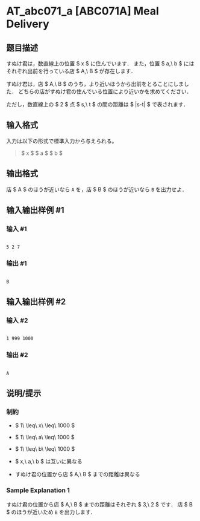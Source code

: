 # AT_abc071_a [ABC071A] Meal Delivery

## 题目描述

[problemUrl]: https://atcoder.jp/contests/abc071/tasks/abc071_a

すぬけ君は，数直線上の位置 $ x $ に住んでいます． また，位置 $ a,\ b $ にはそれぞれ出前を行っている店 $ A,\ B $ が存在します．

すぬけ君は，店 $ A,\ B $ のうち，より近いほうから出前をとることにしました． どちらの店がすぬけ君の住んでいる位置により近いかを求めてください．

ただし，数直線上の $ 2 $ 点 $ s,\ t $ の間の距離は $ |s-t| $ で表されます．

## 输入格式

入力は以下の形式で標準入力から与えられる。

> $ x $ $ a $ $ b $

## 输出格式

店 $ A $ のほうが近いなら `A` を，店 $ B $ のほうが近いなら `B` を出力せよ．

## 输入输出样例 #1

### 输入 #1

```
5 2 7
```

### 输出 #1

```
B
```

## 输入输出样例 #2

### 输入 #2

```
1 999 1000
```

### 输出 #2

```
A
```

## 说明/提示

### 制約

- $ 1\ \leq\ x\ \leq\ 1000 $
- $ 1\ \leq\ a\ \leq\ 1000 $
- $ 1\ \leq\ b\ \leq\ 1000 $
- $ x,\ a,\ b $ は互いに異なる
- すぬけ君の位置から店 $ A,\ B $ までの距離は異なる

### Sample Explanation 1

すぬけ君の位置から店 $ A,\ B $ までの距離はそれぞれ $ 3,\ 2 $ です． 店 $ B $ のほうが近いため `B` を出力します．